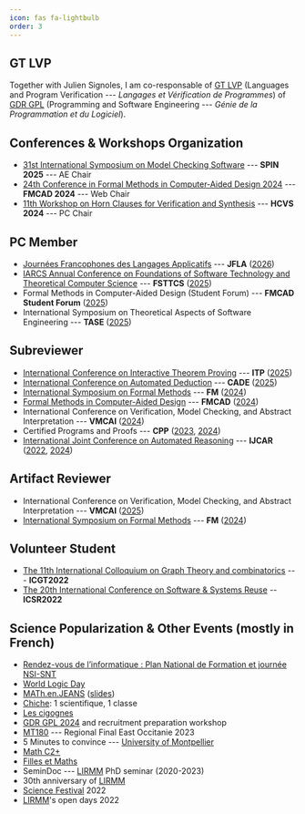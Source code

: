 ```yaml
---
icon: fas fa-lightbulb
order: 3
---
```


## GT LVP
Together with Julien Signoles, I am co-responsable of [GT LVP](https://gdrgpl.myxwiki.org/xwiki/bin/view/Main/GTs/GT%20Langages%20et%20v%C3%A9rification%20de%20programmes%20%28LVP%29/) (Languages and Program Verification --- *Langages et Vérification de Programmes*) of [GDR GPL](https://gdrgpl.myxwiki.org/xwiki/bin/view/Main/) (Programming and Software Engineering --- *Génie de la Programmation et du Logiciel*).

## Conferences & Workshops Organization

* [31st International Symposium on Model Checking Software](https://spin-web.github.io/SPIN2025/) --- **SPIN 2025** --- AE Chair
* [24th Conference in Formal Methods in Computer-Aided Design 2024](https://fmcad.forsyte.at/FMCAD24/) --- **FMCAD 2024** --- Web Chair
* [11th Workshop on Horn Clauses for Verification and Synthesis](https://www.sci.unich.it/hcvs24/) --- **HCVS 2024** --- PC Chair


## PC Member
* [Journées Francophones des Langages Applicatifs](https://jfla.inria.fr/) --- **JFLA** ([2026](https://jfla.inria.fr/jfla2026.html))
* [IARCS Annual Conference on Foundations of Software Technology and Theoretical Computer Science](https://www.fsttcs.org.in/) --- **FSTTCS** ([2025](https://www.fsttcs.org.in/2025/))
* Formal Methods in Computer-Aided Design (Student Forum) --- **FMCAD Student Forum** ([2025](https://fmcad.org/FMCAD25/student_forum/))
* International Symposium on Theoretical Aspects of Software Engineering --- **TASE** ([2025](https://cyprusconferences.org/tase2025/))


## Subreviewer

* [International Conference on Interactive Theorem Proving](https://itp-conference.github.io/) --- **ITP** ([2025](https://icetcs.github.io/frocos-itp-tableaux25/))
* [International Conference on Automated Deduction](https://cadeinc.org/) --- **CADE** ([2025](https://www.dhbw-stuttgart.de/cade-30/))
* [International Symposium on Formal Methods](https://www.fmeurope.org/symposia/) --- **FM** ([2024](https://www.fm24.polimi.it/))
* [Formal Methods in Computer-Aided Design](https://www.fmcad.org/) --- **FMCAD** ([2024](https://fmcad.forsyte.at/FMCAD24/))
* International Conference on Verification, Model Checking, and Abstract Interpretation --- **VMCAI** ([2024](https://popl24.sigplan.org/home/VMCAI-2024))
* Certified Programs and Proofs --- **CPP** ([2023](https://popl23.sigplan.org/home/CPP-2023), [2024](https://popl24.sigplan.org/home/CPP-2024))
* [International Joint Conference on Automated Reasoning](https://ijcar.org/) --- **IJCAR** ([2022](https://www.floc2022.org/), [2024](https://merz.gitlabpages.inria.fr/2024-ijcar/))


## Artifact Reviewer

* International Conference on Verification, Model Checking, and Abstract Interpretation --- **VMCAI** ([2025](https://conf.researchr.org/home/VMCAI-2025))
* [International Symposium on Formal Methods](https://www.fmeurope.org/symposia/) --- **FM** ([2024](https://www.fm24.polimi.it/))


## Volunteer Student

* [The 11th International Colloquium on Graph Theory and combinatorics](https://www.lirmm.fr/icgt-2022/) --- **ICGT2022**
* [The 20th International Conference on Software & Systems Reuse](https://icsr2022v2.wp.imt.fr/) -- **ICSR2022**



## Science Popularization & Other Events (mostly in French)

* [Rendez-vous de l’informatique : Plan National de Formation et journée NSI-SNT](https://www.loria.fr/event/rendez-vous-de-linformatique-plan-national-de-formation-et-journee-nsi-snt/)
* [World Logic Day](https://www.unesco.org/en/days/world-logic)
* [MATh.en.JEANS](https://www.mathenjeans.fr/) ([slides](/assets/pdf/MEJ.pdf))
* [Chiche](https://chiche.inria.fr/): 1 scientifique, 1 classe
* [Les cigognes](https://iecl.univ-lorraine.fr/cigognes/)
* [GDR GPL 2024](https://gdrgpl2024.sciencesconf.org/) and recruitment preparation workshop
* [MT180](https://www.youtube.com/watch?v=LdVQyov38sQ) --- Regional Final East Occitanie 2023
* 5 Minutes to convince --- [University of Montpellier](https://www.umontpellier.fr/en/)
* [Math C2+](https://www.mathc2plus.fr/)
* [Filles et Maths](https://filles-et-maths.fr/)
* SeminDoc --- [LIRMM](https://www.lirmm.fr/lirmm-en/) PhD seminar (2020-2023)
* 30th anniversary of [LIRMM](https://www.lirmm.fr/lirmm-en/)
* [Science Festival](https://www.fetedelascience.fr/) 2022
* [LIRMM](https://www.lirmm.fr/lirmm-en/)'s open days 2022
